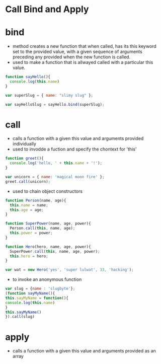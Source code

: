 Call Bind and Apply
===================

# bind
* method creates a new function that when called, has its this keyword set to the provided value, with a given sequence of arguments preceding any provided when the new function is called.
* used to make a function that is allwayed called with a particular this value.

``` javascript
function sayHello(){
  console.log(this.name)
}

var superSlug = { name: "slimy slug" };

var sayHelloSlug = sayHello.bind(superSlug);
```

# call
* calls a function with a given this value and arguments provided individually
 * used to invodde a fuction and specify the chontext for 'this'
``` javascript
function greet(){
  console.log('hello, ' + this.name + '!');
}

var unicorn = { name: 'magical moon fire' };
greet.call(unicorn);
```
 * used to chain object constructors
``` javascript
function Person(name, age){
  this.name = name;
  this.age = age;
}

function SuperPower(name, age, power){
  Person.call(this, name, age);
  this.power = power;
}

function Hero(hero, name, age, power){
  SuperPower.call(this, name, age, power);
  this.hero = hero;
}

var wat = new Hero('yes', 'super lulwat', 33, 'hacking');
```
* to invoke an anonymous function
``` javascript
var slug = {name : 'slugbyte'};
(function sayMyName(){
this.sayMyName = function(){
console.log(this.name)
}
this.sayMyName()
}).call(slug)
```

# apply
* calls a function with a given this value and arguments provided as an array


